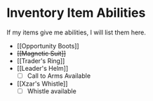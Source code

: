 # Inventory Item Abilities

If my items give me abilities, I will list them here.

* [[Opportunity Boots]]
* ~~[[Magnetic Suit]]~~
* [[Trader's Ring]]
* [[Leader's Helm]]
  * [ ] Call to Arms Available
* [[Xzar's Whistle]]
  * [ ] Whistle available